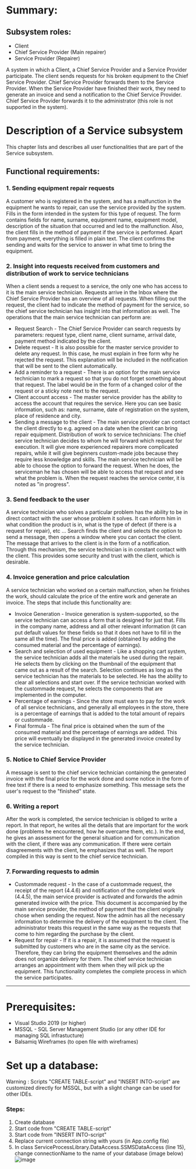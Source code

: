 # Summary:

## Subsystem roles:
* Client
* Chief Service Provider (Main repairer)
* Service Provider (Repairer)

A system in which a Client, a Chief Service Provider and a Service Provider participate. The client sends requests for his broken equipment to the Chief Service Provider. Chief Service Provider forwards them to the Service Provider. When the Service Provider have finished their work, they need to generate an invoice and send a notification to the Chief Service Provider. Chief Service Provider forwards it to the administrator (this role is not supported in the system).

# Description of a Service subsystem

This chapter lists and describes all user functionalities that are part of the Service subsystem.

## Functional requirements:

### 1. Sending equipment repair requests

A customer who is registered in the system, and has a malfunction in the equipment he wants to repair, can use the service provided by the system. Fills in the form intended in the system for this type of request. The form contains fields for name, surname, equipment name, equipment model, description of the situation that occurred and led to the malfunction. Also, the client fills in the method of payment if the service is performed. Apart from payment, everything is filled in plain text. The client confirms the sending and waits for the service to answer in what time to bring the equipment.

### 2. Insight into requests received from customers and distribution of work to service technicians

When a client sends a request to a service, the only one who has access to it is the main service technician. Requests arrive in the Inbox where the Chief Service Provider has an overview of all requests. When filling out the request, the client had to indicate the method of payment for the service, so the chief service technician has insight into that information as well.
The operations that the main service technician can perform are:
* Request Search - The Chief Service Provider can search requests by parameters: request type, client name, client surname, arrival date, payment method indicated by the client.
* Delete request - It is also possible for the master service provider to delete any request. In this case, he must explain in free form why he rejected the request. This explanation will be included in the notification that will be sent to the client automatically.
* Add a reminder to a request - There is an option for the main service technician to mark a request so that you do not forget something about that request. The label would be in the form of a changed color of the request or a sticky note next to the request.
* Client account access - The master service provider has the ability to access the account that requires the service. Here you can see basic information, such as: name, surname, date of registration on the system, place of residence and city.
* Sending a message to the client - The main service provider can contact the client directly to e.g. agreed on a date when the client can bring repair equipment.
Distribution of work to service technicians:
The chief service technician decides to whom he will forward which request for execution. It will give more experienced repairers more complicated repairs, while it will give beginners custom-made jobs because they require less knowledge and skills. The main service technician will be able to choose the option to forward the request. When he does, the serviceman he has chosen will be able to access that request and see what the problem is. When the request reaches the service center, it is noted as "in progress".

### 3. Send feedback to the user

A service technician who solves a particular problem has the ability to be in direct contact with the user whose problem it solves. It can inform him in what condition the product is in, what is the type of defect (if there is a request for repair), etc ... Search finds the client and selects the option to send a message, then opens a window where you can contact the client. The message that arrives to the client is in the form of a notification. Through this mechanism, the service technician is in constant contact with the client. This provides some security and trust with the client, which is desirable.

### 4. Invoice generation and price calculation

A service technician who worked on a certain malfunction, when he finishes the work, should calculate the price of the entire work and generate an invoice. The steps that include this functionality are:
* Invoice Generation - Invoice generation is system-supported, so the service technician can access a form that is designed for just that. Fills in the company name, address and all other relevant information (it can put default values ​​for these fields so that it does not have to fill in the same all the time). The final price is added (obtained by adding the consumed material and the percentage of earnings).
* Search and selection of used equipment - Like a shopping cart system, the service technician adds all the materials he used during the repair. He selects them by clicking on the thumbnail of the equipment that came out as a result of the search. Selection continues as long as the service technician has the materials to be selected. He has the ability to clear all selections and start over. If the service technician worked with the custommade request, he selects the components that are implemented in the computer.
* Percentage of earnings - Since the store must earn to pay for the work of all service technicians, and generally all employees in the store, there is a percentage of earnings that is added to the total amount of repairs or custommade.
* Final formula - The final price is obtained when the sum of the consumed material and the percentage of earnings are added. This price will eventually be displayed in the generated invoice created by the service technician.

### 5. Notice to Chief Service Provider

A message is sent to the chief service technician containing the generated invoice with the final price for the work done and some notice in the form of free text if there is a need to emphasize something. This message sets the user's request to the "finished" state.

### 6. Writing a report

After the work is completed, the service technician is obliged to write a report. In that report, he writes all the details that are important for the work done (problems he encountered, how he overcame them, etc.).
In the end, he gives an assessment for the general situation and for communication with the client, if there was any communication. If there were certain disagreements with the client, he emphasizes that as well.
The report compiled in this way is sent to the chief service technician.

### 7. Forwarding requests to admin

* Custommade request - In the case of a custommade request, the receipt of the report (4.4.6) and notification of the completed work (4.4.5), the main service provider is activated and forwards the admin generated invoice with the price. This document is accompanied by the main service provider, the method of payment that the client originally chose when sending the request. Now the admin has all the necessary information to determine the delivery of the equipment to the client. The administrator treats this request in the same way as the requests that come to him regarding the purchase by the client.
* Request for repair - If it is a repair, it is assumed that the request is submitted by customers who are in the same city as the service. Therefore, they can bring the equipment themselves and the admin does not organize delivery for them. The chief service technician arranges an appointment with them when they will pick up the equipment.
This functionality completes the complete process in which the service participates.

----

# Prerequisites:
* Visual Studio 2019 (or higher)
* MSSQL - SQL Server Management Studio (or any other IDE for managing SQL infrastucture)
* Balsamiq Wireframes (to open file with wireframes)

# Set up a database:

Warning : Scripts "CREATE TABLE-script" and "INSERT INTO-script" are customized directly for MSSQL, but with a slight change can be used for other IDEs.

### Steps:
1. Create database
2. Start code from "CREATE TABLE-script"
3. Start code from "INSERT INTO-script"
4. Replace current connection string with yours (in App.config file)
5. In class ServiceProcessLibrary.DataAccess.SSMSDataAccess (line 15), change connectionName to the name of your database (image below)
![image](https://user-images.githubusercontent.com/64584067/174985398-0cd5fc1a-af73-4c3a-ae6a-8d97f7bd9766.png)


